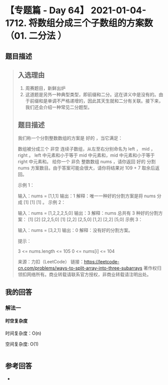 # 【专题篇 - Day 64】 2021-01-04- 1712. 将数组分成三个子数组的方案数（01. 二分法 ）

## 题目描述

> ## 入选理由
>
> 1. 周赛题目，新鲜出炉
> 2. 这道题是另外一种典型类型，即前缀和二分。这在讲义中是没有的。由于前缀和是单调不严格递增的，因此其天生就和二分有关联。接下来，我们还会介绍一种常见二分题型。
>
> ## 题目描述
>
> 我们称一个分割整数数组的方案是 好的 ，当它满足：
>
> 数组被分成三个 非空 连续子数组，从左至右分别命名为 left ， mid ， right 。
> left 中元素和小于等于 mid 中元素和，mid 中元素和小于等于 right 中元素和。
> 给你一个 非负 整数数组 nums ，请你返回 好的 分割 nums 方案数目。由于答案可能会很大，请你将结果对 109 + 7 取余后返回。
>
>  
>
> 示例 1：
>
> 输入：nums = [1,1,1]
> 输出：1
> 解释：唯一一种好的分割方案是将 nums 分成 [1] [1] [1] 。
> 示例 2：
>
> 输入：nums = [1,2,2,2,5,0]
> 输出：3
> 解释：nums 总共有 3 种好的分割方案：
> [1] [2] [2,2,5,0]
> [1] [2,2] [2,5,0]
> [1,2] [2,2] [5,0]
> 示例 3：
>
> 输入：nums = [3,2,1]
> 输出：0
> 解释：没有好的分割方案。
>  
>
> 提示：
>
> 3 <= nums.length <= 105
> 0 <= nums[i] <= 104
>
> 来源：力扣（LeetCode）
> 链接：https://leetcode-cn.com/problems/ways-to-split-array-into-three-subarrays
> 著作权归领扣网络所有。商业转载请联系官方授权，非商业转载请注明出处。

## 我的回答

### 解法一

#### 时空复杂度

时间复杂度：O(n)

空间复杂度:   O(1)

```js

```



## 参考回答

- 
